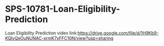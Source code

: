 # SPS-10781-Loan-Eligibility-Prediction
Loan Eligibility Prediction
video link:https://drive.google.com/file/d/1H9Kb9-KQlvQeOuNUNAC-xrmK7xFFC10N/view?usp=sharing
